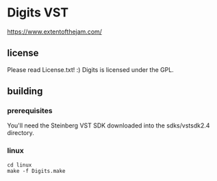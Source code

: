 # Digits VST

https://www.extentofthejam.com/

## license

Please read License.txt! :) Digits is licensed under the GPL. 

## building

### prerequisites

You'll need the Steinberg VST SDK downloaded into the sdks/vstsdk2.4 directory.

### linux

    cd linux
    make -f Digits.make

